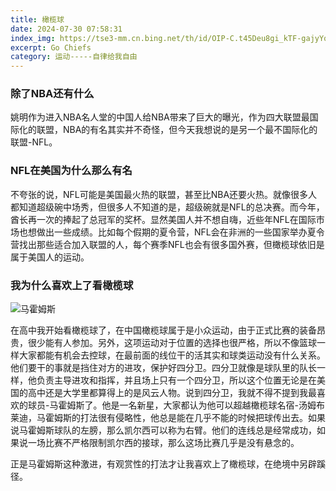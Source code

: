 ```yaml
---
title: 橄榄球
date: 2024-07-30 07:58:31
index_img: https://tse3-mm.cn.bing.net/th/id/OIP-C.t45Deu8gi_kTF-gajyYq0QHaEu?rs=1&pid=ImgDetMain
excerpt: Go Chiefs
category: 运动-----自律给我自由
---
```


### 除了NBA还有什么

姚明作为进入NBA名人堂的中国人给NBA带来了巨大的曝光，作为四大联盟最国际化的联盟，NBA的有名其实并不奇怪，但今天我想说的是另一个最不国际化的联盟-NFL。

### NFL在美国为什么那么有名

不夸张的说，NFL可能是美国最火热的联盟，甚至比NBA还要火热。就像很多人都知道超级碗中场秀，但很多人不知道的是，超级碗就是NFL的总决赛。而今年，酋长再一次的捧起了总冠军的奖杯。显然美国人并不想自嗨，近些年NFL在国际市场也想做出一些成绩。比如每个假期的夏令营，NFL会在非洲的一些国家举办夏令营找出那些适合加入联盟的人，每个赛季NFL也会有很多国外赛，但橄榄球依旧是属于美国人的运动。

### 我为什么喜欢上了看橄榄球

![马霍姆斯](https://tse4-mm.cn.bing.net/th/id/OIP-C.bayGjq9E9WRv7JsLjx58fQHaE7?w=273&h=183&c=7&r=0&o=5&dpr=1.5&pid=1.7)

在高中我开始看橄榄球了，在中国橄榄球属于是小众运动，由于正式比赛的装备昂贵，很少能有人参加。另外，这项运动对于位置的选择也很严格，所以不像篮球一样大家都能有机会去控球，在最前面的线位干的活其实和球类运动没有什么关系。他们要干的事就是挡住对方的进攻，保护好四分卫。四分卫就像是球队里的队长一样，他负责主导进攻和指挥，并且场上只有一个四分卫，所以这个位置无论是在美国的高中还是大学里都算得上的是风云人物。说到四分卫，我就不得不提到我最喜欢的球员-马霍姆斯了。他是一名新星，大家都认为他可以超越橄榄球名宿-汤姆布莱迪，马霍姆斯的打法很有侵略性，他总是能在几乎不能的时候把球传出去。如果说马霍姆斯球队的左膀，那么凯尔西可以称为右臂。他们的连线总是经常成功，如果说一场比赛不严格限制凯尔西的接球，那么这场比赛几乎是没有悬念的。

正是马霍姆斯这种激进，有观赏性的打法才让我喜欢上了橄榄球，在绝境中另辟蹊径。

